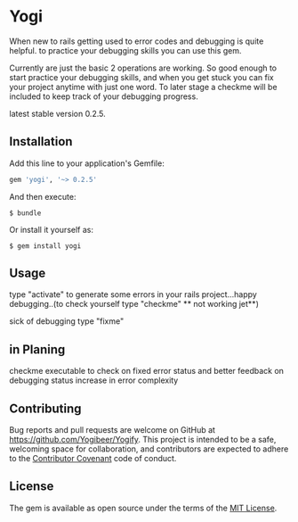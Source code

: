 # Yogi

When new to rails getting used to error codes and debugging is quite helpful.
to practice your debugging skills you can use this gem.

Currently are just the basic 2 operations are working. So good enough to start practice your debugging skills, and when you get stuck you can fix your project anytime with just one word.
To later stage a checkme will be included to keep track of your debugging progress.

latest stable version 0.2.5.

## Installation

Add this line to your application's Gemfile:

```ruby
gem 'yogi', '~> 0.2.5'
```

And then execute:

    $ bundle

Or install it yourself as:

    $ gem install yogi

## Usage

type "activate" to generate some errors in your rails project...happy debugging..(to check yourself type "checkme" ** not working jet**)

sick of debugging type "fixme"

## in Planing
 checkme executable to check on fixed error status and better feedback on debugging status
 increase in error complexity

## Contributing

Bug reports and pull requests are welcome on GitHub at https://github.com/Yogibeer/Yogify. This project is intended to be a safe, welcoming space for collaboration, and contributors are expected to adhere to the [Contributor Covenant](http://contributor-covenant.org) code of conduct.


## License

The gem is available as open source under the terms of the [MIT License](http://opensource.org/licenses/MIT).
